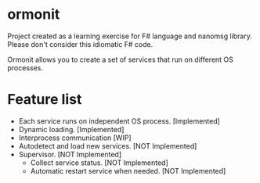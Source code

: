 # ormonit

Project created as a learning exercise for F# language and nanomsg library. Please don't consider this idiomatic F# code.


Ormonit allows you to create a set of services that run on different OS processes.

# Feature list

* Each service runs on independent OS process. [Implemented]
* Dynamic loading. [Implemented]
* Interprocess communication [WIP]
* Autodetect and load new services. [NOT Implemented]
* Supervisor. [NOT Implemented]
    * Collect service status. [NOT Implemented]
    * Automatic restart service when needed. [NOT Implemented]    
